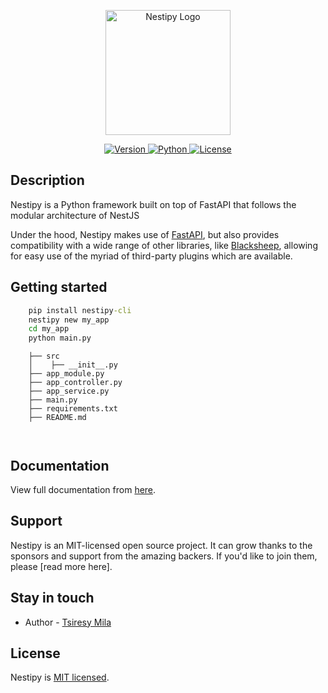 <p align="center">
  <a target="_blank"><img src="https://raw.githubusercontent.com/nestipy/nestipy/release-v1/nestipy.png" width="200" alt="Nestipy Logo" /></a></p>
<p align="center">
    <a href="https://pypi.org/project/nestipy">
        <img src="https://img.shields.io/pypi/v/nestipy?color=%2334D058&label=pypi%20package" alt="Version">
    </a>
    <a href="https://pypi.org/project/nestipy">
        <img src="https://img.shields.io/pypi/pyversions/nestipy.svg?color=%2334D058" alt="Python">
    </a>
    <a href="https://github.com/tsiresymila1/nestipy/blob/main/LICENSE">
        <img src="https://img.shields.io/github/license/tsiresymila1/nestipy" alt="License">
    </a>
</p>

## Description

<p>Nestipy is a Python framework built on top of FastAPI that follows the modular architecture of NestJS</p>
<p>Under the hood, Nestipy makes use of <a href="https://fastapi.tiangolo.com/" target="_blank">FastAPI</a>, but also provides compatibility with a wide range of other libraries, like <a href="https://fastapi.tiangolo.com/" target="_blank">Blacksheep</a>, allowing for easy use of the myriad of third-party plugins which are available.</p>

## Getting started

```cmd
    pip install nestipy-cli
    nestipy new my_app
    cd my_app
    python main.py
```

```
    ├── src
    │    ├── __init__.py
    ├── app_module.py
    ├── app_controller.py
    ├── app_service.py
    ├── main.py
    ├── requirements.txt
    ├── README.md
    
       
```

## Documentation

View full documentation from [here](https://nestipy.github.io/nestipy).

## Support

Nestipy is an MIT-licensed open source project. It can grow thanks to the sponsors and support from the amazing backers.
If you'd like to join them, please [read more here].

## Stay in touch

- Author - [Tsiresy Mila](https://tsiresymila.vercel.app)

## License

Nestipy is [MIT licensed](LICENSE).
